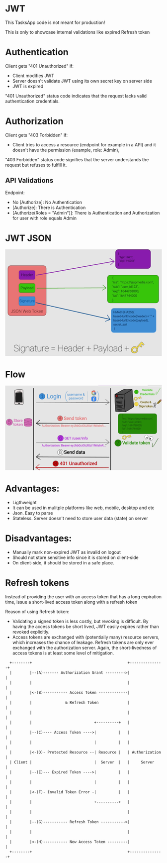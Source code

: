 # JWT

This TasksApp code is not meant for production!

This is only to showcase internal validations like expired Refresh token

# Authentication

Client gets "401 Unauthorized" if:

* Client modifies JWT
* Server doesn't validate JWT using its own secret key on server side
* JWT is expired

"401 Unauthorized" status code indicates that the request lacks valid authentication credentials. 

# Authorization

Client gets "403 Forbidden" if:

* Client tries to access a resource (endpoint for example in a API) and it doesn't have the permission (example, role: Admin), 

"403 Forbidden" status code signifies that the server understands the request but refuses to fulfill it.

## API Validations

Endpoint:

* No [Authorize]: No Authentication
* [Authorize]: There is Authentication
* [Authorize(Roles = "Admin")]: There is Authentication and Authorization for user with role equals Admin

# JWT JSON

![JWT](./image-1.png)

# Flow

![JWT flow](./image-2.png)

# Advantages:

- Ligthweight
- It can be used in mulitple platforms like web, mobile, desktop and etc
- Json. Easy to parse
- Stateless. Server doesn't need to store user data (state) on server 

# Disadvantages:

- Manually mark non-expired JWT as invalid on logout
- Should not store sensitive info since it is stored on client-side
- On client-side, it should be stored in a safe place.

# Refresh tokens 

Instead of providing the user with an access token that has a long expiration time, issue a short-lived access token along with a refresh token

Reason of using Refresh token: 
* Validating a signed token is less costly, but revoking is difficult. By having the access tokens be short lived, JWT easily expires rather than revoked explicitly.
* Access tokens are exchanged with (potentially many) resource servers, which increases the chance of leakage. Refresh tokens are only ever exchanged with the authorization server. Again, the short-livedness of access tokens is at least some level of mitigation.

```
  +--------+                                           +---------------+
  |        |--(A)------- Authorization Grant --------->|               |
  |        |                                           |               |
  |        |<-(B)----------- Access Token -------------|               |
  |        |               & Refresh Token             |               |
  |        |                                           |               |
  |        |                            +----------+   |               |
  |        |--(C)---- Access Token ---->|          |   |               |
  |        |                            |          |   |               |
  |        |<-(D)- Protected Resource --| Resource |   | Authorization |
  | Client |                            |  Server  |   |     Server    |
  |        |--(E)--- Expired Token ---->|          |   |               |
  |        |                            |          |   |               |
  |        |<-(F)- Invalid Token Error -|          |   |               |
  |        |                            +----------+   |               |
  |        |                                           |               |
  |        |--(G)----------- Refresh Token ----------->|               |
  |        |                                           |               |
  |        |<-(H)----------- New Access Token ---------|               |
  +--------+									       +---------------+
  ```